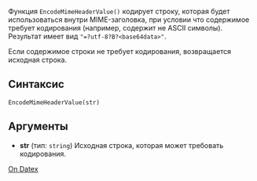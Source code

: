 Функция `EncodeMimeHeaderValue()` кодирует строку, которая будет использоваться внутри MIME-заголовка, при условии что содержимое требует кодирования (например, содержит не ASCII символы). Результат имеет вид `"=?utf-8?B?<base64data>"`.

Если содержимое строки не требует кодирования, возвращается исходная строка.

## Синтаксис
` EncodeMimeHeaderValue(str) `

## Аргументы
- **str** (тип: `string`)
	Исходная строка, которая может требовать кодирования.

[On Datex](http://docs.datex.ru/article.htm?id=7172076235998782830)